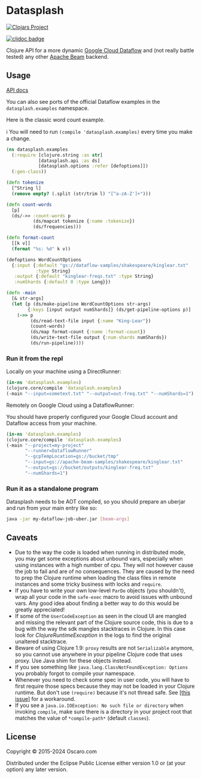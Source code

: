# Datasplash

[![Clojars Project](https://img.shields.io/clojars/v/datasplash.svg)](https://clojars.org/datasplash)

[![cljdoc badge](https://cljdoc.org/badge/datasplash/datasplash)](https://cljdoc.org/d/datasplash/datasplash/CURRENT)


Clojure API for a more dynamic [Google Cloud Dataflow][gcloud] and (not really
battle tested) any other [Apache Beam][beam] backend.

[gcloud]: https://cloud.google.com/dataflow/
[beam]: https://beam.apache.org/

## Usage

[API docs](https://cljdoc.org/d/datasplash/datasplash/CURRENT/api/datasplash)

You can also see ports of the official Dataflow examples in the
`datasplash.examples` namespace.

Here is the classic word count example.

:information_source: You will need to run `(compile 'datasplash.examples)`
every time you make a change.

```clojure
(ns datasplash.examples
  (:require [clojure.string :as str]
            [datasplash.api :as ds]
            [datasplash.options :refer [defoptions]])
  (:gen-class))

(defn tokenize
  [^String l]
  (remove empty? (.split (str/trim l) "[^a-zA-Z']+")))

(defn count-words
  [p]
  (ds/->> :count-words p
          (ds/mapcat tokenize {:name :tokenize})
          (ds/frequencies)))

(defn format-count
  [[k v]]
  (format "%s: %d" k v))

(defoptions WordCountOptions
  {:input {:default "gs://dataflow-samples/shakespeare/kinglear.txt"
           :type String}
   :output {:default "kinglear-freqs.txt" :type String}
   :numShards {:default 0 :type Long}})

(defn -main
  [& str-args]
  (let [p (ds/make-pipeline WordCountOptions str-args)
        {:keys [input output numShards]} (ds/get-pipeline-options p)]
    (->> p
         (ds/read-text-file input {:name "King-Lear"})
         (count-words)
         (ds/map format-count {:name :format-count})
         (ds/write-text-file output {:num-shards numShards})
         (ds/run-pipeline))))
```

### Run it from the repl

Locally on your machine using a DirectRunner:

```clojure
(in-ns 'datasplash.examples)
(clojure.core/compile 'datasplash.examples)
(-main "--input=sometext.txt" "--output=out-freq.txt" "--numShards=1")
```

Remotely on Google Cloud using a DataflowRunner:

You should have properly configured your Google Cloud account and Dataflow
access from your machine.

```clojure
(in-ns 'datasplash.examples)
(clojure.core/compile 'datasplash.examples)
(-main "--project=my-project"
       "--runner=DataflowRunner"
       "--gcpTempLocation=gs://bucket/tmp"
       "--input=gs://apache-beam-samples/shakespeare/kinglear.txt"
       "--output=gs://bucket/outputs/kinglear-freq.txt"
       "--numShards=1")
```

### Run it as a standalone program

Datasplash needs to be AOT compiled, so you should prepare an uberjar and
run from your main entry like so:

```bash
java -jar my-dataflow-job-uber.jar [beam-args]
```


## Caveats

- Due to the way the code is loaded when running in distributed mode, you may
  get some exceptions about unbound vars, especially when using instances with
  a high number of cpu. They will not however cause the job to fail and are of
  no consequences. They are caused by the need to prep the Clojure runtime when
  loading the class files in remote instances and some tricky business with
  locks and `require`.
- If you have to write your own low-level `ParDo` objects (you shouldn't), wrap
  all your code in the `safe-exec` macro to avoid issues with unbound vars. Any
  good idea about finding a better way to do this would be greatly appreciated!
- If some of the `UserCodeException` as seen in the cloud UI are mangled and
  missing the relevant part of the Clojure source code, this is due to a bug
  with the way the sdk mangles stacktraces in Clojure. In this case look for
  _ClojureRuntimeException_ in the logs to find the original unaltered
  stacktrace.
- Beware of using Clojure 1.9: `proxy` results are not `Serializable` anymore,
  so you cannot use anywhere in your pipeline Clojure code that uses proxy. Use
  Java shim for these objects instead.
- If you see something like `java.lang.ClassNotFoundException: Options` you
  probably forgot to compile your namespace.
- Whenever you need to check some spec in user code, you will have to first require
  those specs because they may not be loaded in your Clojure runtime. But don't
  use `(require)` because it's not thread safe.
  See [[this issue]](https://clojure.atlassian.net/browse/CLJ-1876) for a workaround.
- If you see a `java.io.IOException: No such file or directory` when invoking
  `compile`, make sure there is a directory in your project root that matches
  the value of `*compile-path*` (default `classes`).


## License

Copyright © 2015-2024 Oscaro.com

Distributed under the Eclipse Public License either version 1.0 or (at your
option) any later version.
